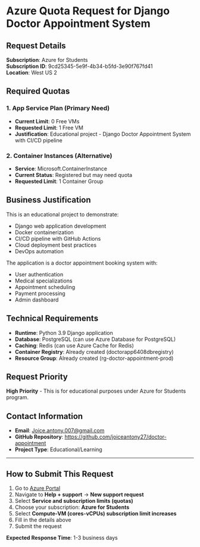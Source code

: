# Azure Quota Request for Django Doctor Appointment System

## Request Details

**Subscription**: Azure for Students  
**Subscription ID**: 9cd25345-5e9f-4b34-b5fd-3e90f767fd41  
**Location**: West US 2  

## Required Quotas

### 1. App Service Plan (Primary Need)
- **Current Limit**: 0 Free VMs
- **Requested Limit**: 1 Free VM
- **Justification**: Educational project - Django Doctor Appointment System with CI/CD pipeline

### 2. Container Instances (Alternative)
- **Service**: Microsoft.ContainerInstance
- **Current Status**: Registered but may need quota
- **Requested Limit**: 1 Container Group

## Business Justification

This is an educational project to demonstrate:
- Django web application development
- Docker containerization
- CI/CD pipeline with GitHub Actions
- Cloud deployment best practices
- DevOps automation

The application is a doctor appointment booking system with:
- User authentication
- Medical specializations
- Appointment scheduling
- Payment processing
- Admin dashboard

## Technical Requirements

- **Runtime**: Python 3.9 Django application
- **Database**: PostgreSQL (can use Azure Database for PostgreSQL)
- **Caching**: Redis (can use Azure Cache for Redis)
- **Container Registry**: Already created (doctorapp6408dbregistry)
- **Resource Group**: Already created (rg-doctor-appointment-prod)

## Request Priority

**High Priority** - This is for educational purposes under Azure for Students program.

## Contact Information

- **Email**: Joice.antony.007@gmail.com
- **GitHub Repository**: https://github.com/joiceantony27/doctor-appointment
- **Project Type**: Educational/Learning

---

## How to Submit This Request

1. Go to [Azure Portal](https://portal.azure.com)
2. Navigate to **Help + support** → **New support request**
3. Select **Service and subscription limits (quotas)**
4. Choose your subscription: **Azure for Students**
5. Select **Compute-VM (cores-vCPUs) subscription limit increases**
6. Fill in the details above
7. Submit the request

**Expected Response Time**: 1-3 business days

